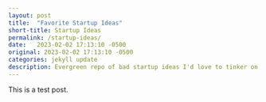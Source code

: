 ```yaml
---
layout: post
title:  "Favorite Startup Ideas"
short-title: Startup Ideas
permalink: /startup-ideas/
date:   2023-02-02 17:13:10 -0500
original: 2023-02-02 17:13:10 -0500
categories: jekyll update
description: Evergreen repo of bad startup ideas I'd love to tinker on.
---
```

This is a test post.
